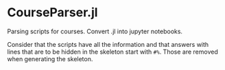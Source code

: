 # CourseParser.jl
 Parsing scripts for courses. Convert .jl into jupyter notebooks.
 
 Consider that the scripts have all the information and that answers with lines that are to be hidden in the skeleton start with `#%`. Those are removed when generating the skeleton. 
